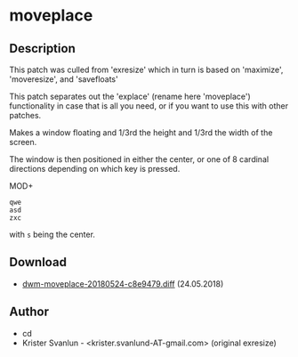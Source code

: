 # moveplace

## Description

This patch was culled from 'exresize' which in turn is based on 'maximize',
'moveresize', and 'savefloats'

This patch separates out the 'explace' (rename here 'moveplace') functionality
in case that is all you need, or if you want to use this with other patches.

Makes a window floating and 1/3rd the height and 1/3rd the width of the screen.

The window is then positioned in either the center, or one of 8 cardinal directions
depending on which key is pressed.

MOD+

	qwe
	asd
	zxc

with `s` being the center.

## Download

* [dwm-moveplace-20180524-c8e9479.diff](dwm-moveplace-20180524-c8e9479.diff) (24.05.2018)

## Author

* cd
* Krister Svanlun - <krister.svanlund-AT-gmail.com> (original exresize)
